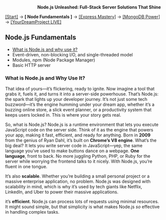 **<p align="right">Node.js Unleashed: Full-Stack Server Solutions That Shine</p>**

[[Start]](../Introduction.md) → **[ Node Fundamentals ]** → [[Express Mastery]](#express) → [[MongoDB Power]](#mongodb) → [[YourDreamProject LIVE]](#project)

## Node.js Fundamentals
* [What is Node.js and why use it?](#what-is-nodejs-and-why-use-it)
* Event-driven, non-blocking I/O, and single-threaded model
* Modules, npm (Node Package Manager)
* Basic HTTP server

### What is Node.js and Why Use It?

That idea of yours—it’s flickering, ready to ignite. Now imagine a tool that grabs it, fuels it, and turns it into a server-side powerhouse. That’s Node.js: the spark that lights up your developer journey. It’s not just some tech buzzword—it’s the engine humming under your dream app, whether it’s a buzzing online store, a slick event planner, or a productivity system that keeps users locked in. This is where your story gets real.

So, what is Node.js? Node.js is a runtime environment that lets you execute JavaScript code on the server side. Think of it as the engine that powers your app, making it fast, efficient, and ready for anything. Born in **2009** from the genius of Ryan Dahl, it’s built on **Chrome’s V8 engine**. What’s the big deal? It lets you write server code in JavaScript—yep, the same language you’ve used to make buttons dance on a webpage. **One language**, front to back. No more juggling Python, PHP, or Ruby for the server while worrying the frontend talks to it nicely. With Node.js, you’re fluent in one tongue.

It’s also **scalable**. Whether you’re building a small personal project or a massive enterprise application, no problem. Node.js was designed with scalability in mind, which is why it’s used by tech giants like Netflix, LinkedIn, and Uber to power their massive applications.

it’s **efficient**. Node.js can process lots of requests using minimal resources. It might sound simple, but that simplicity is what makes Node.js *so* effective in handling complex tasks.
